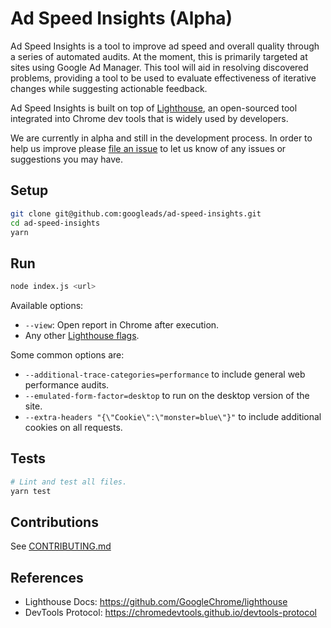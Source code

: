 # Ad Speed Insights (Alpha)

Ad Speed Insights is a tool to improve ad speed and overall quality through a series of automated audits. At the moment, this is primarily targeted at sites using Google Ad Manager. This tool will aid in resolving discovered problems, providing a tool to be used to evaluate effectiveness of iterative changes while suggesting actionable feedback.

Ad Speed Insights is built on top of [Lighthouse](https://github.com/GoogleChrome/lighthouse), an open-sourced tool integrated into Chrome dev tools that is widely used by developers.

We are currently in alpha and still in the development process. In order to help us improve please [file an issue](https://github.com/googleads/ad-speed-insights/issues) to let us know of any issues or suggestions you may have.

## Setup

```sh
git clone git@github.com:googleads/ad-speed-insights.git
cd ad-speed-insights
yarn
```

## Run

```sh
node index.js <url>
```

Available options:
-   `--view`: Open report in Chrome after execution.
-   Any other [Lighthouse flags](https://github.com/GoogleChrome/lighthouse/#cli-options).

Some common options are:

-   `--additional-trace-categories=performance` to include general web
    performance audits.
-   `--emulated-form-factor=desktop` to run on the desktop version of the site.
-   `--extra-headers "{\"Cookie\":\"monster=blue\"}"` to include additional
    cookies on all requests.

## Tests
```sh
# Lint and test all files.
yarn test
```


## Contributions

See [CONTRIBUTING.md](https://github.com/googleads/ad-speed-insights/blob/master/CONTRIBUTING.md)




## References

-   Lighthouse Docs: https://github.com/GoogleChrome/lighthouse
-   DevTools Protocol: https://chromedevtools.github.io/devtools-protocol

